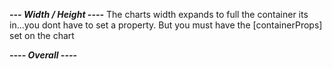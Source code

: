 **_--- Width / Height ----_**
The charts width expands to full the container its in...you dont have to set a property. But you must have the [containerProps] set on the chart

**_---- Overall ----_**
